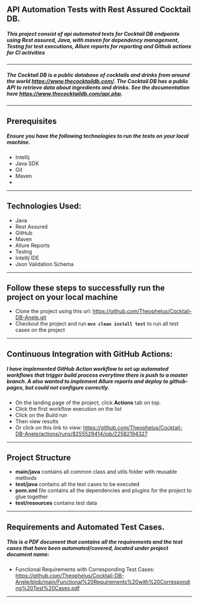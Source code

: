 ## API Automation Tests with Rest Assured Cocktail DB.

##### This project consist of api automated tests for Cocktail DB endpoints using Rest assured, Java, with maven for dependency management, Testng for test executions, Allure reports for reporting and Github actions for CI activities 
***
##### The Cocktail DB is a public database of cocktails and drinks from around the world https://www.thecocktaildb.com/. The Cocktail DB has a public API to retrieve data about ingredients and drinks. See the documentation here https://www.thecocktaildb.com/api.php.
***
## Prerequisites
##### Ensure you have the following technologies to run the tests on your local machine.

- Intellij
- Java SDK
- Git
- Maven
- 
***

## Technologies Used:

- Java
- Rest Assured
- GitHub
- Maven
- Allure Reports
- Testng
- Intellij IDE
- Json Validation Schema

***

## Follow these steps to successfully run the project on your local machine

- Clone the project using this url: https://github.com/Theophelus/Cocktail-DB-Anele.git
- Checkout the project and run **`mvn clean install test`** to run all test cases on the project

***

## Continuous Integration with GitHub Actions:
##### I have implemented GitHub Action workflow to set up automated workflows that trigger build process everytime there is push to a master branch. A also wanted to implement Allure reports and deploy to github-pages, but could not configure correctly.

- On the landing page of the  project, click **Actions** tab on top.
- Click the first workflow execution on the list
- Click on the Build run
- Then view results
- Or click on this link to view: https://github.com/Theophelus/Cocktail-DB-Anele/actions/runs/8255529414/job/22582194327

***

## Project Structure

- **main/java** contains all common class and utils folder with reusable methods
- **test/java** contains all the test cases to be executed
- **pom.xml** file contains all the dependencies and plugins for the project to glue together
- **test/resources** contains test data

***

## Requirements and Automated Test Cases.
##### This is a PDF document that contains all the requirements and the test cases that have been automated/covered, located under project document name:
- Functional Requirements with Corresponding Test Cases: https://github.com/Theophelus/Cocktail-DB-Anele/blob/main/Functional%20Requirements%20with%20Corresponding%20Test%20Cases.pdf

***
